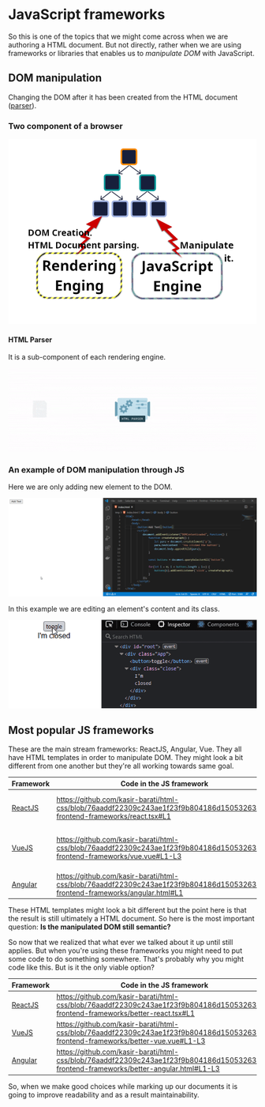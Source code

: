 # JavaScript frameworks

So this is one of the topics that we might come across when we are authoring a HTML document. But not directly, rather when we are using frameworks or libraries that enables us to _manipulate DOM_ with JavaScript.

## DOM manipulation

Changing the DOM after it has been created from the HTML document ([parser](../05-the-browser-and-the-dom/README.md#parser)).

### Two component of a browser

![Rendering engine and JavaScript engine](./rendering-engine-js-engine.png)

#### HTML Parser

It is a sub-component of each rendering engine.

![HTML Parser](./html-parser.gif)

### An example of DOM manipulation through JS

Here we are only adding new element to the DOM.

![JavaScript manipulates DOM](./JS-Append-DOM.gif)

In this example we are editing an element's content and its class.

![Another DOM manipulation with JS](./dom-manipulation.gif)

## Most popular JS frameworks

These are the main stream frameworks: ReactJS, Angular, Vue. They all have HTML templates in order to manipulate DOM. They might look a bit different from one another but they're all working towards same goal.

| Framework    | Code in the JS framework                                                                                                      | Final HTML                               |
| ------------ | ----------------------------------------------------------------------------------------------------------------------------- | ---------------------------------------- |
| [ReactJS][1] | https://github.com/kasir-barati/html-css/blob/76aaddf22309c243ae1f23f9b804186d15053263/07-frontend-frameworks/react.tsx#L1    | `<div>Hello なると. What's up?</div>` 　 |
| [VueJS][2]   | https://github.com/kasir-barati/html-css/blob/76aaddf22309c243ae1f23f9b804186d15053263/07-frontend-frameworks/vue.vue#L1-L3   | `<div id="app" >User updated!</div>` 　  |
| [Angular][3] | https://github.com/kasir-barati/html-css/blob/76aaddf22309c243ae1f23f9b804186d15053263/07-frontend-frameworks/angular.html#L1 | `<div>Purple luggage.</div>`　           |

These HTML templates might look a bit different but the point here is that the result is still ultimately a HTML document. So here is the most important question: <strong>Is the manipulated DOM still semantic?</strong>

So now that we realized that what ever we talked about it up until still applies. But when you're using these frameworks you might need to put some code to do something somewhere. That's probably why you might code like this. But is it the only viable option?

| Framework    | Code in the JS framework                                                                                                                |
| ------------ | --------------------------------------------------------------------------------------------------------------------------------------- |
| [ReactJS][1] | https://github.com/kasir-barati/html-css/blob/76aaddf22309c243ae1f23f9b804186d15053263/07-frontend-frameworks/better-react.tsx#L1       |
| [VueJS][2]   | https://github.com/kasir-barati/html-css/blob/76aaddf22309c243ae1f23f9b804186d15053263/07-frontend-frameworks/better-vue.vue#L1-L3      |
| [Angular][3] | https://github.com/kasir-barati/html-css/blob/76aaddf22309c243ae1f23f9b804186d15053263/07-frontend-frameworks/better-angular.html#L1-L3 |

So, when we make good choices while marking up our documents it is going to improve readability and as a result maintainability.

[1]: https://react.dev/
[2]: https://vuejs.org/
[3]: https://angular.dev/
